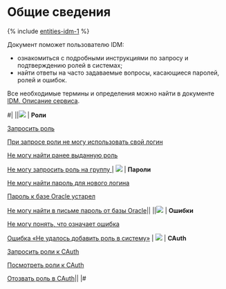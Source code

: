 # Общие сведения

{% include [entities-idm-1](_conref/conref/id-entities/idm-1.md) %}


Документ поможет пользователю IDM: 
- ознакомиться с подробными инструкциями по запросу и подтверждению ролей в системах;
- найти ответы на часто задаваемые вопросы, касающиеся паролей, ролей и ошибок.

Все необходимые термины и определения можно найти в документе [IDM. Описание сервиса](https://doc.yandex-team.ru/idm/idm-guide/).

#|
||![](image/role.png) | **Роли**

[Запросить роль](concepts/query-role.md)

[При запросе роли не могу использовать свой логин](concepts/idm-faq-roles.md#cant-use-login)

[Не могу найти ранее выданную роль](concepts/idm-faq-roles.md#cant-find)

[Не могу запросить роль на группу ](concepts/idm-faq-roles.md#group-role) | ![](image/login.png) | **Пароли**

[Не могу найти пароль для нового логина](concepts/idm-faq-pswd.md#new-login-pswd)

[Пароль к базе Oracle устарел](concepts/idm-faq-pswd.md#old-oracle-pswd)

[Не могу найти в письме пароль от базы Oracle](concepts/idm-faq-pswd.md#oracle-pswd)||
||![](image/error-message.png) | **Ошибки**

[Не могу понять, что означает ошибка](concepts/idm-faq-errors.md#unexpected-error)

[Ошибка «Не удалось добавить роль в систему»](concepts/idm-faq-errors.md#cant-add-role) | ![](image/cauth.png) | **CAuth**

[Запросить роли к CAuth](concepts/query-role.md#query-cauth)

[Посмотреть роли к CAuth](concepts/view-role.md#cauth-role)

[Отозвать роль в CAuth](concepts/recall-role.md#recall-cauth)||
|#

